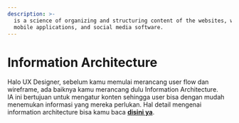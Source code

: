 ```yaml
---
description: >-
  is a science of organizing and structuring content of the websites, web and
  mobile applications, and social media software.
---
```


# Information Architecture

Halo UX Designer, sebelum kamu memulai merancang user flow dan wireframe, ada baiknya kamu merancang dulu Information Architecture.  
IA ini bertujuan untuk mengatur konten sehingga user bisa dengan mudah menemukan informasi yang mereka perlukan. Hal detail mengenai information architecture bisa kamu baca [**disini ya**](https://docs.google.com/presentation/d/1A-ZZ06CNvUygmTl2fOZY5eSbmg9HQ5D7cDp7SzSzY8c/edit?usp=sharing).


